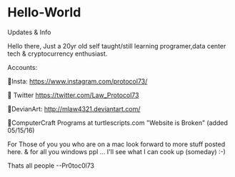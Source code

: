 # Hello-World
Updates &amp; Info

Hello there,
Just a 20yr old self taught/still learning programer,data center tech & cryptocurrency enthusiast.
 
Accounts:

Insta: https://www.instagram.com/protocol73/

 Twitter https://twitter.com/Law_Protocol73 

DevianArt: http://mlaw4321.deviantart.com/ 

ComputerCraft Programs at turtlescripts.com "Website is Broken" (added 05/15/16)
 
 For Those of you you who are on a mac look forward to more stuff posted here.
 & for all you windows ppl ... I'll see what I can cook up (someday) :-) 
 
 Thats all people
--Pr0toc0l73
